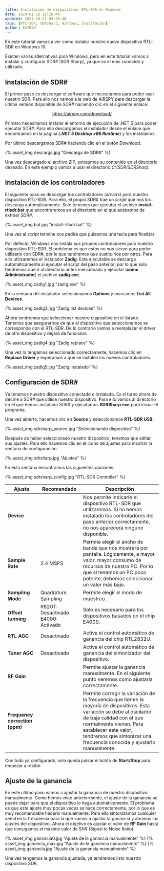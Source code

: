 ```yaml
---
title: Instalación de dispositivos RTL-SDR en Windows
date: 2020-01-19 19:26:40
updated: 2021-10-21 09:26:40
tags: [RTL-SDR, SDRSharp, Windows, Instalación]
author: EA7KOO
---
```


En este tutorial vamos a ver como instalar nuestro nuevo dispositivo RTL-SDR en Windows 10.

Existen varias alternativas para Windows, pero en este tutorial vamos a instalar y configurar SDR# (SDR Sharp), ya que es el más conocido y utilizado.

<!-- more -->

## Instalación de SDR#

El primer paso es descargar el software que necesitamos para poder usar nuestro SDR. Para ello nos vamos a la web de AIRSPY para descargar la última versión disponible de SDR# haciendo clic en el siguiente enlace:

[<center>https://airspy.com/download/</center>](https://airspy.com/download/)

Primero necesitamos instalar el entorno de ejecución de .NET 5 para poder ejecutar SDR#. Para ello descargamos el instalador desde el enlace que encontramos en la página (**_.NET 5 Desktop x86 Runtime_**) y los instalamos.

Por último descargamos SDR# haciendo clic en el botón _Download_.

{% asset_img descarga.jpg "Descarga de SDR#" %}

Una vez descargado el archivo ZIP, extraemos su contenido en el directorio deseado. En este ejemplo vamos a usar el directorio _C:/SDR/SDRSharp_.

## Instalación de los controladores

El siguiente paso es descargar los controladores (_drivers_) para nuestro dispositivo RTL-SDR. Para ello, el propio SDR# trae un _script_ que nos los descarga automáticamente. Solo tenemos que ejecutar el archivo **install-rtlsdr.bat** que encontraremos en el directorio en el que acabamos de extraer SDR#.

{% asset_img bat.jpg "install-rtlsdr.bat" %}

Una vez el _script_ termine nos pedirá que pulsemos una tecla para finalizar.

Por defecto, Windows nos instala sus propios controladores para nuestro dispositivo RTL-SDR. El problema es que estos no nos sirven para poder utilizarlo con SDR#, por lo que tendremos que sustituirlos por otros.
Para ello utilizaremos el instalador **Zadig**. Este ejecutable se descarga automáticamente al ejecutar el script del paso anterior, por lo que solo tendremos que ir al directorio antes mencionado y ejecutar (**como Administrador**) el archivo **zadig.exe**.

{% asset_img zadig1.jpg "zadig.exe" %}

En la ventana del instalador seleccionamos **Options** y marcamos **List All Devices**.

{% asset_img zadig3.jpg "Zadig list devices" %}

Ahora tendremos que seleccionar nuestro dispositivo en el listado.
Tenemos que asegurarnos de que el dispositivo que seleccionemos se corresponde con el RTL-SDR. De lo contrario vamos a reemplazar el driver de otro dispositivo y dejará de funcionar.

{% asset_img zadig4.jpg "Zadig replace" %}

Una vez lo tengamos seleccionado correctamente, hacemos clic en **Replace Driver** y esperamos a que se instalen los nuevos controladores.

{% asset_img zadig5.jpg "Zadig instalado" %}

## Configuración de SDR#

Ya tenemos nuestro dispositivo conectado e instalado. Es el turno ahora de decirle a SDR# que utilice nuestro dispositivo.
Para ello vamos al directorio en el que hemos instalado SDR# y ejecutamos **SDRSharp.exe** para iniciar el programa.

Una vez abierto, hacemos clic en **Source** y seleccionamos **RTL-SDR USB**.

{% asset_img sdrsharp_source.jpg "Seleccionando dispositivo" %}

Después de haber seleccionado nuestro dispositivo, tenemos que editar sus ajustes. Para ello hacemos clic en el icono de ajustes para mostrar la ventana de configuración.

{% asset_img sdrsharp.jpg "Ajustes" %}

En esta ventana encontramos las siguientes opciones:

{% asset_img sdrsharp_config.jpg "RTL-SDR Controller" %}

| Ajuste | Recomendado | Descripción |
|---|---|---|
| **Device** |  | Nos permite indicarle el dispositivo RTL-SDR que utilizaremos. Si no hemos instalado los controladores del paso anterior correctamente, no nos aparecerá ninguno disponible. |
| **Sample Rate** | 2.4 MSPS | Permite elegir el ancho de banda que nos mostrará por pantalla. Lógicamente, a mayor valor, mayor consumo de recursos de nuestro PC. Por lo que si tenemos un PC poco potente, debemos seleccionar un valor más bajo. |
| **Sampling Mode** | Quadrature Sampling | Permite elegir el modo de muestreo.|
| **Offset tunning** | R820T: Desactivado   E4000: Activado | Solo es necesario para los dispositivos basados en el chip E4000. |
| **RTL AGC** | Desactivado | Activa el control automático de ganancia del chip RTL2832U. |
| **Tuner AGC** | Desactivado | Activa el control automático de ganancia del sintonizador del dispositivo. |
| **RF Gain** |  | Permite ajustar la ganancia manualmente. En el siguiente punto veremos como ajustarla correctamente. |
| **Frequency correction (ppm)** | | Permite corregir la variación de la frecuencia que tienen la mayoría de dispositivos. Esta variación se debe al oscilador de baja calidad con el que normalmente vienen. Para establecer este valor, tendremos que sintonizar una frecuencia conocida y ajustarlo manualmente. |

Con todo ya configurado, solo queda pulsar el botón de **Start/Stop** para empezar a recibir.

## Ajuste de la ganancia

En este último paso vamos a ajustar la ganancia de nuestro dispositivo manualmente. Como hemos visto anteriormente, el ajuste de la ganancia se puede dejar para que el dispositivo lo haga automáticamente. El problema es que este ajuste muy pocas veces se hace correctamente, por lo que es muy recomendable hacerlo manualmente. Para ello sintonizamos cualquier señal en la frecuencia para la que vamos a ajustar la ganancia y abrimos los ajustes del dispositivo.
Ahora el objetivo es ajustar el valor de **RF Gain** hasta que consigamos el máximo valor de SNR (Signal to Noise Ratio).

{% asset_img ganancia0.jpg "Ajuste de la ganancia manualmente" %}
{% asset_img ganancia_max.jpg "Ajuste de la ganancia manualmente" %}
{% asset_img ganancia.jpg "Ajuste de la ganancia manualmente" %}

Una vez tengamos la ganancia ajustada, ya tendremos listo nuestro dispositivo SDR.
